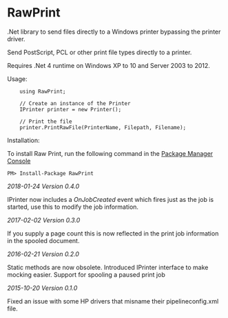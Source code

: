 RawPrint
========

.Net library to send files directly to a Windows printer bypassing the printer driver.

Send PostScript, PCL or other print file types directly to a printer.

Requires .Net 4 runtime on Windows XP to 10 and Server 2003 to 2012.

Usage:

        using RawPrint;
	
        // Create an instance of the Printer
        IPrinter printer = new Printer();
    
        // Print the file
        printer.PrintRawFile(PrinterName, Filepath, Filename);

Installation:

To install Raw Print, run the following command in the [Package Manager Console](http://docs.nuget.org/docs/start-here/using-the-package-manager-console)

	PM> Install-Package RawPrint

*2018-01-24 Version 0.4.0*

IPrinter now includes a *OnJobCreated* event which fires just as the job is started, use this to modify the job information.

*2017-02-02 Version 0.3.0*

If you supply a page count this is now reflected in the print job information in the spooled document.

*2016-02-21 Version 0.2.0*

Static methods are now obsolete.
Introduced IPrinter interface to make mocking easier.
Support for spooling a paused print job

*2015-10-20 Version 0.1.0*

Fixed an issue with some HP drivers that misname their pipelineconfig.xml file.
